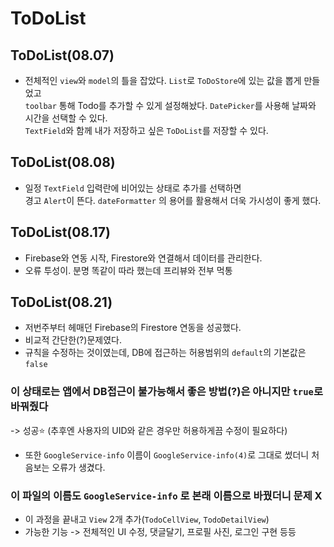 # ToDoList

## ToDoList(08.07)


- 전체적인 `view`와 `model`의 틀을 잡았다.
`List`로 `ToDoStore`에 있는 값을 뽑게 만들었고
<br/>`toolbar` 통해 Todo를 추가할 수 있게 설정해놨다. 
`DatePicker`를 사용해 날짜와 시간을 선택할 수 있다.
<br/>`TextField`와 함께 내가 저장하고 싶은 `ToDoList`를 저장할 수 있다.

## ToDoList(08.08)

- 일정 `TextField` 입력란에 비어있는 상태로 추가를 선택하면<br/>
경고 `Alert`이 뜬다. `dateFormatter` 의 용어를 활용해서 더욱 가시성이 좋게 했다.

## ToDoList(08.17)

- Firebase와 연동 시작, Firestore와 연결해서 데이터를 관리한다.
- 오류 투성이. 분명 똑같이 따라 했는데 프리뷰와 전부 먹통

## ToDoList(08.21)

- 저번주부터 헤매던 Firebase의 Firestore 연동을 성공했다.
- 비교적 간단한(?)문제였다.
- 규칙을 수정하는 것이였는데, DB에 접근하는 허용범위의 `default`의 기본값은 `false`



### 이 상태로는 앱에서 DB접근이 불가능해서 좋은 방법(?)은 아니지만 `true`로 바꿔줬다 
-> 성공⭐️
  (추후엔 사용자의 UID와 같은 경우만 허용하게끔 수정이 필요하다)
- 또한 `GoogleService-info` 이름이 `GoogleService-info(4)`로 그대로 썼더니 처음보는 오류가 생겼다.



### 이 파일의 이름도 `GoogleService-info` 로 본래 이름으로 바꿨더니 문제 X
- 이 과정을 끝내고 `View` 2개 추가(`TodoCellView`, `TodoDetailView`)
- 가능한 기능 -> 전체적인 UI 수정, 댓글달기, 프로필 사진, 로그인 구현 등등 
  

